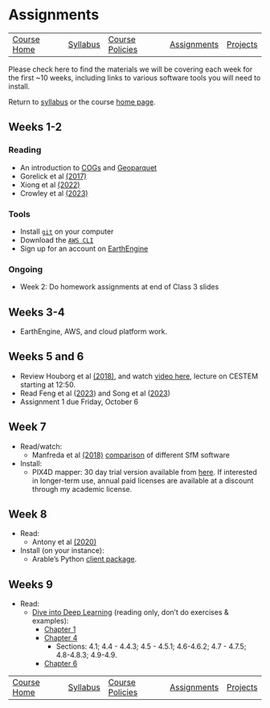 # Assignments

|                                |                         |                                       |                               |                                     |
|--------------------------------|-------------------------|---------------------------------------|-------------------------------|-------------------------------------|
| [Course Home](../../README.md) | [Syllabus](syllabus.md) | [Course Policies](course-policies.md) | [Assignments](assignments.md) | [Projects](../projects/projects.md) |

Please check here to find the materials we will be covering each week
for the first ~10 weeks, including links to various software tools you
will need to install.

Return to [syllabus](syllabus.md) or the course [home
page](../README.md).

## Weeks 1-2

### Reading

- An introduction to
  [COGs](https://medium.com/planet-stories/cloud-native-geospatial-part-2-the-cloud-optimized-geotiff-6b3f15c696ed)
  and
  [Geoparquet](https://cholmes.medium.com/geoparquet-1-0-0-beta-1-released-6390ecb4c6d0)
- Gorelick et al [(2017)](https://doi.org/10.1016/j.rse.2017.06.031)
- Xiong et al [(2022)](https://www.mdpi.com/2072-4292/14/19/4896)
- Crowley et al
  [(2023)](https://agupubs.onlinelibrary.wiley.com/doi/pdf/10.1029/2023AV000894)

### Tools

- Install
  [`git`](https://git-scm.com/book/en/v2/Getting-Started-Installing-Git)
  on your computer
- Download the [`AWS CLI`](https://aws.amazon.com/cli/)
- Sign up for an account on
  [EarthEngine](https://signup.earthengine.google.com/#!/)

### Ongoing

- Week 2: Do homework assignments at end of Class 3 slides

## Weeks 3-4

- EarthEngine, AWS, and cloud platform work.

## Weeks 5 and 6

- Review Houborg et al [(2018)](https://doi.org/10.3390/rs10060890), and
  watch [video here](https://www.youtube.com/watch?v=qCwAqWCGnI8),
  lecture on CESTEM starting at 12:50.
- Read Feng et al
  ([2023](https://spj.science.org/doi/full/10.34133/remotesensing.0064))
  and Song et al
  ([2023](https://www.sciencedirect.com/science/article/pii/S1569843222003405))
- Assignment 1 due Friday, October 6

## Week 7

- Read/watch:
  - Manfreda et al [(2018)](http://www.mdpi.com/2072-4292/10/4/641)
    [comparison](https://imagininc.wildapricot.org/resources/SPPC/2015/papers/john_gross_paper.pdf)
    of different SfM software
- Install:
  - PIX4D mapper: 30 day trial version available from
    [here](https://cloud.pix4d.com/signup/?sol=pro). If interested in
    longer-term use, annual paid licenses are available at a discount
    through my academic license.

## Week 8

- Read:
  - Antony et al [(2020)](https://doi.org/10.3390/su12093750)
- Install (on your instance):
  - Arable’s Python [client
    package](https://github.com/arable-examples/arable-python-lib).

## Weeks 9

- Read:
  - [Dive into Deep Learning](https://d2l.ai) (reading only, don’t do
    exercises & examples):
    - [Chapter 1](https://d2l.ai/chapter_introduction/index.html)
    - [Chapter
      4](https://d2l.ai/chapter_multilayer-perceptrons/index.html)
      - Sections: 4.1; 4.4 - 4.4.3; 4.5 - 4.5.1; 4.6-4.6.2; 4.7 - 4.7.5;
        4.8-4.8.3; 4.9-4.9.
    - [Chapter
      6](https://d2l.ai/chapter_convolutional-neural-networks/index.html)

|                                |                         |                                       |                               |                                     |
|--------------------------------|-------------------------|---------------------------------------|-------------------------------|-------------------------------------|
| [Course Home](../../README.md) | [Syllabus](syllabus.md) | [Course Policies](course-policies.md) | [Assignments](assignments.md) | [Projects](../projects/projects.md) |
